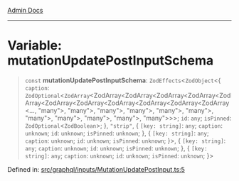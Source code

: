 [Admin Docs](/)

***

# Variable: mutationUpdatePostInputSchema

> `const` **mutationUpdatePostInputSchema**: `ZodEffects`\<`ZodObject`\<\{ `caption`: `ZodOptional`\<`ZodArray`\<ZodArray\<ZodArray\<ZodArray\<ZodArray\<ZodArray\<ZodArray\<ZodArray\<ZodArray\<ZodArray\<ZodArray\<ZodArray\<..., "many"\>, "many"\>, "many"\>, "many"\>, "many"\>, "many"\>, "many"\>, "many"\>, "many"\>, "many"\>, "many"\>\>\>; `id`: `any`; `isPinned`: `ZodOptional`\<`ZodBoolean`\>; \}, `"strip"`, \{ `[key: string]`: `any`;  `caption`: `unknown`; `id`: `unknown`; `isPinned`: `unknown`; \}, \{ `[key: string]`: `any`;  `caption`: `unknown`; `id`: `unknown`; `isPinned`: `unknown`; \}\>, \{ `[key: string]`: `any`;  `caption`: `unknown`; `id`: `unknown`; `isPinned`: `unknown`; \}, \{ `[key: string]`: `any`;  `caption`: `unknown`; `id`: `unknown`; `isPinned`: `unknown`; \}\>

Defined in: [src/graphql/inputs/MutationUpdatePostInput.ts:5](https://github.com/PalisadoesFoundation/talawa-api/blob/cdfbce71d27e05f54d88d4024c1f555015ff1fad/src/graphql/inputs/MutationUpdatePostInput.ts#L5)
